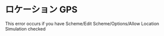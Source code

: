 # ロケーション GPS
This error occurs if you have Scheme/Edit Scheme/Options/Allow Location Simulation checked 